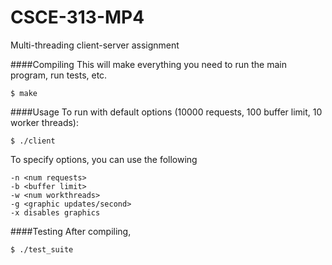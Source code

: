 CSCE-313-MP4
============

Multi-threading client-server assignment

####Compiling
This will make everything you need to run the main program, run tests, etc.
```
$ make
```

####Usage
To run with default options (10000 requests, 100 buffer limit, 10 worker threads):
```
$ ./client
```
To specify options, you can use the following
```
-n <num requests>
-b <buffer limit>
-w <num workthreads>
-g <graphic updates/second>
-x disables graphics
```

####Testing
After compiling,
```
$ ./test_suite
```
